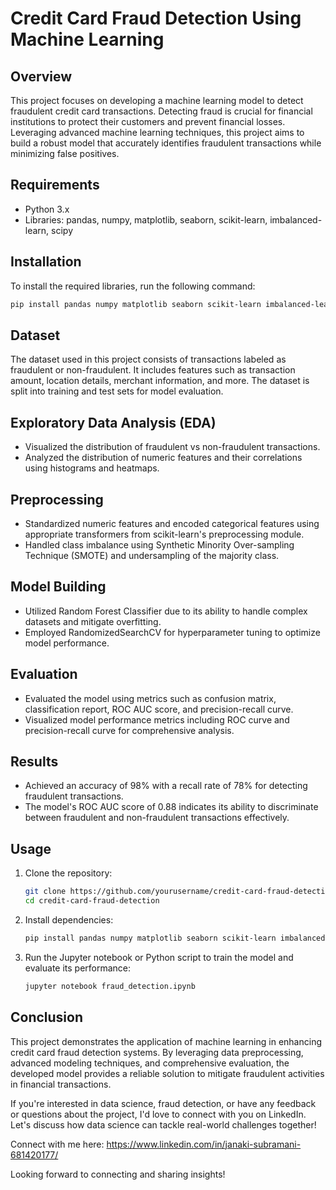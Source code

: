 # Credit Card Fraud Detection Using Machine Learning

## Overview

This project focuses on developing a machine learning model to detect fraudulent credit card transactions. Detecting fraud is crucial for financial institutions to protect their customers and prevent financial losses. Leveraging advanced machine learning techniques, this project aims to build a robust model that accurately identifies fraudulent transactions while minimizing false positives.

## Requirements

- Python 3.x
- Libraries: pandas, numpy, matplotlib, seaborn, scikit-learn, imbalanced-learn, scipy

## Installation

To install the required libraries, run the following command:

```bash
pip install pandas numpy matplotlib seaborn scikit-learn imbalanced-learn scipy
```

## Dataset

The dataset used in this project consists of transactions labeled as fraudulent or non-fraudulent. It includes features such as transaction amount, location details, merchant information, and more. The dataset is split into training and test sets for model evaluation.

## Exploratory Data Analysis (EDA)

- Visualized the distribution of fraudulent vs non-fraudulent transactions.
- Analyzed the distribution of numeric features and their correlations using histograms and heatmaps.

## Preprocessing

- Standardized numeric features and encoded categorical features using appropriate transformers from scikit-learn's preprocessing module.
- Handled class imbalance using Synthetic Minority Over-sampling Technique (SMOTE) and undersampling of the majority class.

## Model Building

- Utilized Random Forest Classifier due to its ability to handle complex datasets and mitigate overfitting.
- Employed RandomizedSearchCV for hyperparameter tuning to optimize model performance.

## Evaluation

- Evaluated the model using metrics such as confusion matrix, classification report, ROC AUC score, and precision-recall curve.
- Visualized model performance metrics including ROC curve and precision-recall curve for comprehensive analysis.

## Results

- Achieved an accuracy of 98% with a recall rate of 78% for detecting fraudulent transactions.
- The model's ROC AUC score of 0.88 indicates its ability to discriminate between fraudulent and non-fraudulent transactions effectively.

## Usage

1. Clone the repository:

   ```bash
   git clone https://github.com/yourusername/credit-card-fraud-detection.git
   cd credit-card-fraud-detection
   ```

2. Install dependencies:

   ```bash
   pip install pandas numpy matplotlib seaborn scikit-learn imbalanced-learn scipy
   ```

3. Run the Jupyter notebook or Python script to train the model and evaluate its performance:

   ```bash
   jupyter notebook fraud_detection.ipynb
   ```

## Conclusion

This project demonstrates the application of machine learning in enhancing credit card fraud detection systems. By leveraging data preprocessing, advanced modeling techniques, and comprehensive evaluation, the developed model provides a reliable solution to mitigate fraudulent activities in financial transactions.

If you're interested in data science, fraud detection, or have any feedback or questions about the project, I'd love to connect with you on LinkedIn. Let's discuss how data science can tackle real-world challenges together!

Connect with me here:  https://www.linkedin.com/in/janaki-subramani-681420177/

Looking forward to connecting and sharing insights!
